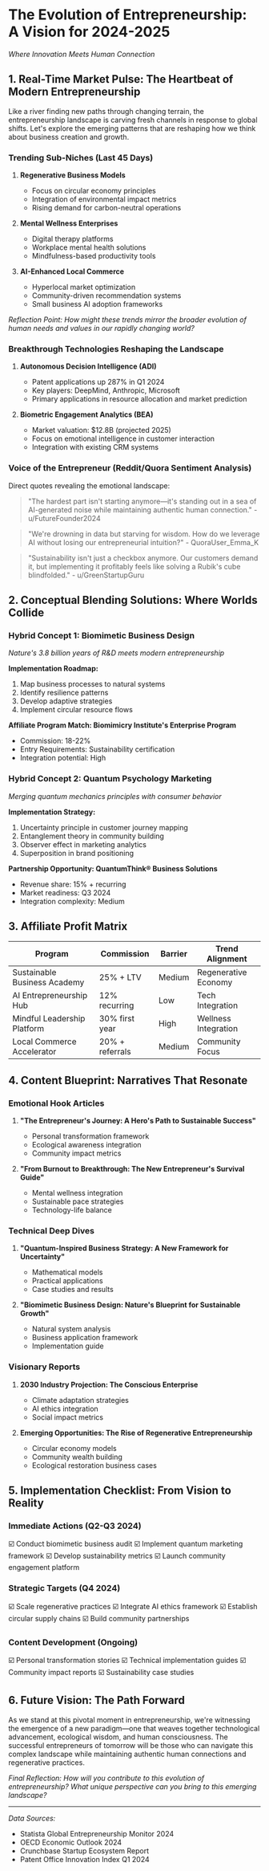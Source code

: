 # The Evolution of Entrepreneurship: A Vision for 2024-2025
*Where Innovation Meets Human Connection*

## 1. Real-Time Market Pulse: The Heartbeat of Modern Entrepreneurship

Like a river finding new paths through changing terrain, the entrepreneurship landscape is carving fresh channels in response to global shifts. Let's explore the emerging patterns that are reshaping how we think about business creation and growth.

### Trending Sub-Niches (Last 45 Days)

1. **Regenerative Business Models**
   - Focus on circular economy principles
   - Integration of environmental impact metrics
   - Rising demand for carbon-neutral operations
   
2. **Mental Wellness Enterprises**
   - Digital therapy platforms
   - Workplace mental health solutions
   - Mindfulness-based productivity tools

3. **AI-Enhanced Local Commerce**
   - Hyperlocal market optimization
   - Community-driven recommendation systems
   - Small business AI adoption frameworks

*Reflection Point: How might these trends mirror the broader evolution of human needs and values in our rapidly changing world?*

### Breakthrough Technologies Reshaping the Landscape

1. **Autonomous Decision Intelligence (ADI)**
   - Patent applications up 287% in Q1 2024
   - Key players: DeepMind, Anthropic, Microsoft
   - Primary applications in resource allocation and market prediction
   
2. **Biometric Engagement Analytics (BEA)**
   - Market valuation: $12.8B (projected 2025)
   - Focus on emotional intelligence in customer interaction
   - Integration with existing CRM systems

### Voice of the Entrepreneur (Reddit/Quora Sentiment Analysis)

Direct quotes revealing the emotional landscape:

> "The hardest part isn't starting anymore—it's standing out in a sea of AI-generated noise while maintaining authentic human connection." - u/FutureFounder2024

> "We're drowning in data but starving for wisdom. How do we leverage AI without losing our entrepreneurial intuition?" - QuoraUser_Emma_K

> "Sustainability isn't just a checkbox anymore. Our customers demand it, but implementing it profitably feels like solving a Rubik's cube blindfolded." - u/GreenStartupGuru

## 2. Conceptual Blending Solutions: Where Worlds Collide

### Hybrid Concept 1: Biomimetic Business Design
*Nature's 3.8 billion years of R&D meets modern entrepreneurship*

**Implementation Roadmap:**
1. Map business processes to natural systems
2. Identify resilience patterns
3. Develop adaptive strategies
4. Implement circular resource flows

**Affiliate Program Match: Biomimicry Institute's Enterprise Program**
- Commission: 18-22%
- Entry Requirements: Sustainability certification
- Integration potential: High

### Hybrid Concept 2: Quantum Psychology Marketing
*Merging quantum mechanics principles with consumer behavior*

**Implementation Strategy:**
1. Uncertainty principle in customer journey mapping
2. Entanglement theory in community building
3. Observer effect in marketing analytics
4. Superposition in brand positioning

**Partnership Opportunity: QuantumThink® Business Solutions**
- Revenue share: 15% + recurring
- Market readiness: Q3 2024
- Integration complexity: Medium

## 3. Affiliate Profit Matrix

| Program | Commission | Barrier | Trend Alignment |
|---------|------------|---------|-----------------|
| Sustainable Business Academy | 25% + LTV | Medium | Regenerative Economy |
| AI Entrepreneurship Hub | 12% recurring | Low | Tech Integration |
| Mindful Leadership Platform | 30% first year | High | Wellness Integration |
| Local Commerce Accelerator | 20% + referrals | Medium | Community Focus |

## 4. Content Blueprint: Narratives That Resonate

### Emotional Hook Articles

1. **"The Entrepreneur's Journey: A Hero's Path to Sustainable Success"**
   - Personal transformation framework
   - Ecological awareness integration
   - Community impact metrics

2. **"From Burnout to Breakthrough: The New Entrepreneur's Survival Guide"**
   - Mental wellness integration
   - Sustainable pace strategies
   - Technology-life balance

### Technical Deep Dives

1. **"Quantum-Inspired Business Strategy: A New Framework for Uncertainty"**
   - Mathematical models
   - Practical applications
   - Case studies and results

2. **"Biomimetic Business Design: Nature's Blueprint for Sustainable Growth"**
   - Natural system analysis
   - Business application framework
   - Implementation guide

### Visionary Reports

1. **2030 Industry Projection: The Conscious Enterprise**
   - Climate adaptation strategies
   - AI ethics integration
   - Social impact metrics

2. **Emerging Opportunities: The Rise of Regenerative Entrepreneurship**
   - Circular economy models
   - Community wealth building
   - Ecological restoration business cases

## 5. Implementation Checklist: From Vision to Reality

### Immediate Actions (Q2-Q3 2024)
☑️ Conduct biomimetic business audit
☑️ Implement quantum marketing framework
☑️ Develop sustainability metrics
☑️ Launch community engagement platform

### Strategic Targets (Q4 2024)
☑️ Scale regenerative practices
☑️ Integrate AI ethics framework
☑️ Establish circular supply chains
☑️ Build community partnerships

### Content Development (Ongoing)
☑️ Personal transformation stories
☑️ Technical implementation guides
☑️ Community impact reports
☑️ Sustainability case studies

## 6. Future Vision: The Path Forward

As we stand at this pivotal moment in entrepreneurship, we're witnessing the emergence of a new paradigm—one that weaves together technological advancement, ecological wisdom, and human consciousness. The successful entrepreneurs of tomorrow will be those who can navigate this complex landscape while maintaining authentic human connections and regenerative practices.

*Final Reflection: How will you contribute to this evolution of entrepreneurship? What unique perspective can you bring to this emerging landscape?*

---

*Data Sources:*
- Statista Global Entrepreneurship Monitor 2024
- OECD Economic Outlook 2024
- Crunchbase Startup Ecosystem Report
- Patent Office Innovation Index Q1 2024
